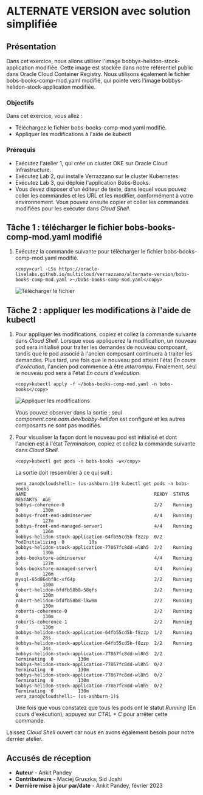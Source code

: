 # ALTERNATE VERSION avec solution simplifiée

## Présentation

Dans cet exercice, nous allons utiliser l'image bobbys-helidon-stock-application modifiée. Cette image est stockée dans notre référentiel public dans Oracle Cloud Container Registry. Nous utilisons également le fichier bobs-books-comp-mod.yaml modifié, qui pointe vers l'image bobbys-helidon-stock-application modifiée.

### Objectifs

Dans cet exercice, vous allez :

*   Téléchargez le fichier bobs-books-comp-mod.yaml modifié.
*   Appliquer les modifications à l'aide de kubectl

### Prérequis

*   Exécutez l'atelier 1, qui crée un cluster OKE sur Oracle Cloud Infrastructure.
*   Exécutez Lab 2, qui installe Verrazzano sur le cluster Kubernetes.
*   Exécutez Lab 3, qui déploie l'application Bobs-Books.
*   Vous devez disposer d'un éditeur de texte, dans lequel vous pouvez coller les commandes et les URL et les modifier, conformément à votre environnement. Vous pouvez ensuite copier et coller les commandes modifiées pour les exécuter dans _Cloud Shell_.

## Tâche 1 : télécharger le fichier bobs-books-comp-mod.yaml modifié

1.  Exécutez la commande suivante pour télécharger le fichier bobs-books-comp-mod.yaml modifié.
    
        <copy>curl -LSs https://oracle-livelabs.github.io/multicloud/verrazzano/alternate-version/bobs-books-comp-mod.yaml >~/bobs-books-comp-mod.yaml</copy>
        
    
    ![Télécharger le fichier](images/downloadfile.png " ")
    

## Tâche 2 : appliquer les modifications à l'aide de kubectl

1.  Pour appliquer les modifications, copiez et collez la commande suivante dans _Cloud Shell_. Lorsque vous appliquerez la modification, un nouveau pod sera initialisé pour traiter les demandes de nouveau composant, tandis que le pod associé à l'ancien composant continuera à traiter les demandes. Plus tard, une fois que le nouveau pod atteint l'état _En cours d'exécution_, l'ancien pod commence à être _interrompu_. Finalement, seul le nouveau pod sera à l'état _En cours d'exécution_.
    
        <copy>kubectl apply -f ~/bobs-books-comp-mod.yaml -n bobs-books</copy>
        
    
    ![Appliquer les modifications](images/applychanges.png " ")
    
    Vous pouvez observer dans la sortie ; seul _component.core.oam.dev/bobby-helidon_ est configuré et les autres composants ne sont pas modifiés.
    
2.  Pour visualiser la façon dont le nouveau pod est initialisé et dont l'ancien est à l'état _Terminaison_, copiez et collez la commande suivante dans _Cloud Shell_.
    
        <copy>kubectl get pods -n bobs-books -w</copy>
        
    
    La sortie doit ressembler à ce qui suit :
    
        vera_zano@cloudshell:~ (us-ashburn-1)$ kubectl get pods -n bobs-books
        NAME                                               READY  STATUS   RESTARTS  AGE
        bobbys-coherence-0                                 2/2    Running  0         130m
        bobbys-front-end-adminserver                       4/4    Running  0         127m
        bobbys-front-end-managed-server1                   4/4    Running  0         126m
        bobbys-helidon-stock-application-64fb55cd5b-f8zzp  0/2    PodInitializing  0         10s
        bobbys-helidon-stock-application-77867fc8dd-wl8h5  2/2    Running  0         130m
        bobs-bookstore-adminserver                         4/4    Running  0         127m
        bobs-bookstore-managed-server1                     4/4    Running  0         126m
        mysql-65d864bf8c-xf64p                             2/2    Running  0         130m
        robert-helidon-bfdfb58b8-58qfs                     2/2    Running  0         130m
        robert-helidon-bfdfb58b8-lkw8m                     2/2    Running  0         130m
        roberts-coherence-0                                2/2    Running  0         130m
        roberts-coherence-1                                2/2    Running  0         130m
        bobbys-helidon-stock-application-64fb55cd5b-f8zzp  1/2    Running  0         28s
        bobbys-helidon-stock-application-64fb55cd5b-f8zzp  2/2    Running  0         34s
        bobbys-helidon-stock-application-77867fc8dd-wl8h5  2/2    Terminating  0         130m
        bobbys-helidon-stock-application-77867fc8dd-wl8h5  0/2    Terminating  0         130m
        bobbys-helidon-stock-application-77867fc8dd-wl8h5  0/2    Terminating  0         130m
        bobbys-helidon-stock-application-77867fc8dd-wl8h5  0/2    Terminating  0         130m
        vera_zano@cloudshell:~ (us-ashburn-1)$
        
    
    Une fois que vous constatez que tous les pods ont le statut _Running_ (En cours d'exécution), appuyez sur _CTRL + C_ pour arrêter cette commande.
    

Laissez _Cloud Shell_ ouvert car nous en avons également besoin pour notre dernier atelier.

## Accusés de réception

*   **Auteur** - Ankit Pandey
*   **Contributeurs** - Maciej Gruszka, Sid Joshi
*   **Dernière mise à jour par/date** - Ankit Pandey, février 2023